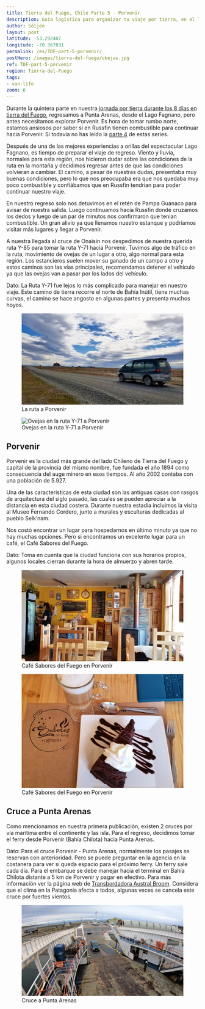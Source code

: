 ```yaml
---
title: Tierra del Fuego, Chile Parte 5 - Porvenir
description: Guía logística para organizar tu viaje por tierra, en el lado Chileno de Tierra del Fuego. Detalles sobre la ruta a Porvenir.
author: Sóijen
layout: post
latitude: -53.292407
longitude: -70.367031
permalink: /es/TDF-part-5-porvenir/
postHero: /images/tierra-del-fuego/obejas.jpg
ref: TDF-part-5-porvenir
region: Tierra-del-Fuego
tags:
- van-life
zoom: 6
---
```

Durante la quintera parte en nuestra <a href="/es/tierra-del-fuego-van-overview/">jornada por tierra durante los 8 días en tierra del Fuego</a>, regresamos a Punta Arenas, desde el Lago Fagnano, pero antes necesitamos explorar Porvenir. Es hora de tomar rumbo norte, estamos ansiosos por saber si en Russfin tienen combustible para continuar hacia Porvenir. Si todavía no has leído la <a href="/es/TDF-part-4-pampa-guanaco-caleta-maria/">parte 4</a> de estas series.

Después de una de las mejores experiencias a orillas del espectacular Lago Fagnano, es tiempo de preparar el viaje de regreso. Viento y lluvia, normales para esta región, nos hicieron dudar sobre las condiciones de la ruta en la montaña y decidimos regresar antes de que las condiciones volvieran a cambiar. El camino, a pesar de nuestras dudas, presentaba muy buenas condiciones, pero lo que nos preocupaba era que nos quedaba muy poco combustible y confiábamos que en Russfin tendrían para poder continuar nuestro viaje.

En nuestro regreso solo nos detuvimos en el retén de Pampa Guanaco para avisar de nuestra salida. Luego continuamos hacia Russfin donde cruzamos los dedos y luego de un par de minutos nos confirmaron que tenian combustible. Un gran alivio ya que llenamos nuestro estanque y podríamos visitar más lugares y llegar a Porvenir.

A nuestra llegada al cruce de Onaisin nos despedimos de nuestra querida ruta Y-85 para tomar la ruta Y-71 hacia Porvenir. Tuvimos algo de tráfico en la ruta, movimiento de ovejas de un lugar a otro, algo normal para esta región. Los estancieros suelen mover su ganado de un campo a otro y estos caminos son las vías principales, recomendamos detener el vehículo ya que las ovejas van a pasar por los lados del vehículo.

<i class="fa fa-info-circle" style="color:#FFB300"></i> Dato: La Ruta Y-71 fue lejos lo más complicado para manejar en nuestro viaje. Este camino de tierra recorre el norte de Bahía Inútil, tiene muchas curvas, el camino se hace angosto en algunas partes y presenta muchos hoyos.

<figure class="figure">
  <img class="image" src="/images/tierra-del-fuego/road-tdf.jpg"
      alt="La ruta a Porvenir">
     <figcaption class="img-caption">La ruta a Porvenir</figcaption>
</figure>
<figure class="figure">
  <img class="image" src="/images/tierra-del-fuego/obeja-xing.jpg"
      alt="Ovejas en la ruta Y-71 a Porvenir">
     <figcaption class="img-caption">Ovejas en la ruta Y-71 a Porvenir</figcaption>
</figure>

<h2>Porvenir</h2>
Porvenir es la ciudad más grande del lado Chileno de Tierra del Fuego y capital de la provincia del mismo nombre, fue fundada el año 1894 como consecuencia del auge minero en esos tiempos. Al año 2002 contaba con una población de 5.927.

Una de las características de esta ciudad son las antiguas casas con rasgos de arquitectura del siglo pasado, las cuales se pueden apreciar a la distancia en esta ciudad costera. Durante nuestra estadía incluimos la visita al Museo Fernando Cordero, junto a murales y esculturas dedicadas al pueblo Selk’nam.

Nos costó encontrar un lugar para hospedarnos en último minuto ya que no hay muchas opciones. Pero si encontramos un excelente lugar para un café, el Café Sabores del Fuego.  

<i class="fa fa-info-circle" style="color:#FFB300"></i> Dato: Toma en cuenta que la ciudad funciona con sus horarios propios, algunos locales cierran durante la hora de almuerzo y abren tarde.

<figure class="figure">
  <img class="image" src="/images/tierra-del-fuego/cafe-porvenir.jpg"
      alt="Café Sabores del Fuego en Porvenir">
     <figcaption class="img-caption">Café Sabores del Fuego en Porvenir</figcaption>
</figure>
<figure class="figure">
  <img class="image" src="/images/tierra-del-fuego/postre-porvenir.jpg"
      alt="Café Sabores del Fuego en Porvenir">
     <figcaption class="img-caption">Café Sabores del Fuego en Porvenir</figcaption>
</figure>

<h2>Cruce a Punta Arenas</h2>

Como mencionamos en nuestra primera publicación, existen 2 cruces por vía marítima entre el continente y las isla. Para el regreso, decidimos tomar el ferry desde Porvenir (Bahía Chilota) hacia Punta Arenas.

<i class="fa fa-info-circle" style="color:#FFB300"></i> Dato: Para el cruce Porvenir - Punta Arenas, normalmente los pasajes se reservan con anterioridad. Pero se puede preguntar en la agencia en la costanera para ver si queda espacio para el próximo ferry. Un ferry sale cada día. Para el embarque se debe manejar hacia el terminal en Bahía Chilota distante a 5 km de Porvenir y pagar en efectivo. Para más información ver la página web de <a href="http://www.tabsa.cl/" target="_blank">Transbordadora Austral Broom</a>. Considera que el clima en la Patagonia afecta a todos, algunas veces se cancela este cruce por fuertes vientos.

<figure class="figure">
  <img class="image" src="/images/tierra-del-fuego/cruce-puq.png"
      alt="Cruce a Punta Arenas">
     <figcaption class="img-caption">Cruce a Punta Arenas</figcaption>
</figure>
